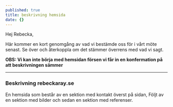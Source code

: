 ```yaml
---
published: true
title: beskrivning hemsida
date: {}
---
```

Hej Rebecka, 

Här kommer en kort genomgång av vad vi bestämde oss för i vårt möte senast. Se över och återkoppla om det stämmer överrens med vad vi sagt.

**OBS: Vi kan inte börja med hemsidan försen vi får in en konfermation på att beskrivningen sämmer**

---
### Beskrivning rebeckaray.se
En hemsida som består av en sektion med kontakt överst på sidan, Följt av en sektion med bilder och sedan en sektion med referenser.
